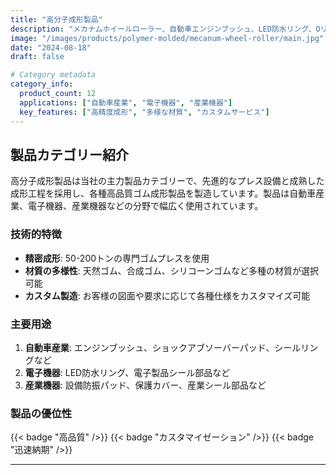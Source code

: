 ```yaml
---
title: "高分子成形製品"
description: "メカナムホイールローラー、自動車エンジンブッシュ、LED防水リング、Oリングシールなど、各種ゴム成形製品の専門製造"
image: "/images/products/polymer-molded/mecanum-wheel-roller/main.jpg"
date: "2024-08-18"
draft: false

# Category metadata
category_info:
  product_count: 12
  applications: ["自動車産業", "電子機器", "産業機器"]
  key_features: ["高精度成形", "多様な材質", "カスタムサービス"]
---
```


## 製品カテゴリー紹介

高分子成形製品は当社の主力製品カテゴリーで、先進的なプレス設備と成熟した成形工程を採用し、各種高品質ゴム成形製品を製造しています。製品は自動車産業、電子機器、産業機器などの分野で幅広く使用されています。

### 技術的特徴
- **精密成形**: 50-200トンの専門ゴムプレスを使用
- **材質の多様性**: 天然ゴム、合成ゴム、シリコーンゴムなど多種の材質が選択可能
- **カスタム製造**: お客様の図面や要求に応じて各種仕様をカスタマイズ可能

### 主要用途
1. **自動車産業**: エンジンブッシュ、ショックアブソーバーパッド、シールリングなど
2. **電子機器**: LED防水リング、電子製品シール部品など
3. **産業機器**: 設備防振パッド、保護カバー、産業シール部品など

### 製品の優位性
{{< badge "高品質" />}} {{< badge "カスタマイゼーション" />}} {{< badge "迅速納期" />}}

---

<!-- Hugo will automatically list products in this category below -->